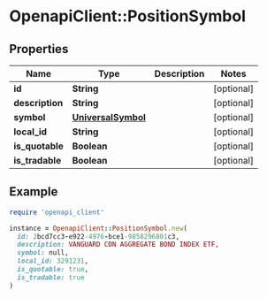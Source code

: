 # OpenapiClient::PositionSymbol

## Properties

| Name | Type | Description | Notes |
| ---- | ---- | ----------- | ----- |
| **id** | **String** |  | [optional] |
| **description** | **String** |  | [optional] |
| **symbol** | [**UniversalSymbol**](UniversalSymbol.md) |  | [optional] |
| **local_id** | **String** |  | [optional] |
| **is_quotable** | **Boolean** |  | [optional] |
| **is_tradable** | **Boolean** |  | [optional] |

## Example

```ruby
require 'openapi_client'

instance = OpenapiClient::PositionSymbol.new(
  id: 2bcd7cc3-e922-4976-bce1-9858296801c3,
  description: VANGUARD CDN AGGREGATE BOND INDEX ETF,
  symbol: null,
  local_id: 3291231,
  is_quotable: true,
  is_tradable: true
)
```

